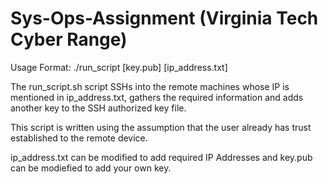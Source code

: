 # Sys-Ops-Assignment (Virginia Tech Cyber Range)

Usage Format: ./run_script [key.pub] [ip_address.txt]

The run_script.sh script  SSHs into the remote machines whose IP is mentioned in ip_address.txt, gathers the required information and adds another key to the SSH authorized key file.

This script is written using the assumption that the user already has trust established to the remote device.

ip_address.txt can be modified to add required IP Addresses and key.pub can be modiefied to add your own key.
